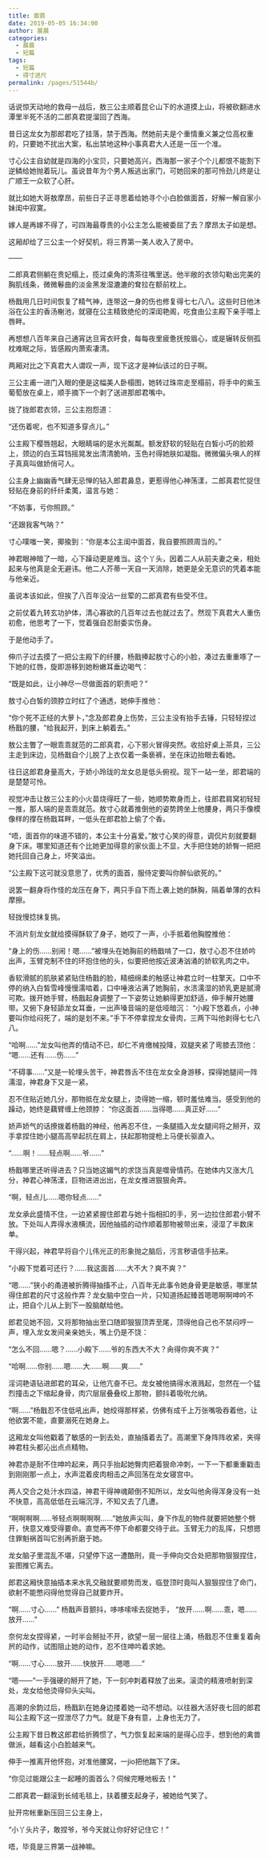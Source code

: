 ```yaml
---
title: 面首
date: 2019-05-05 16:34:00
author: 晨晨
categories: 
  - 晨晨
  - 短篇
tags: 
  - 短篇
  - 得寸进尺
permalink: /pages/51544b/
---
```


话说惊天动地的救母一战后，敖三公主顺着昆仑山下的水道摸上山，将被砍翻进水潭里半死不活的二郎真君提溜回了西海。

<!-- more -->

昔日这龙女为那郎君吃了挂落，禁于西海。然她前夫是个重情重义兼之位高权重的，只要她不扰出大案，私出禁地这种小事真君大人还是一压一个准。

寸心公主自幼就是四海的小宝贝，只要她高兴，西海那一家子个个儿都恨不能割下逆鳞给她抛着玩儿。虽说昔年为个男人叛逃出家门，可她回来的那可怜劲儿终是让广顺王一众软了心肝。

就比如她大哥敖摩昂，前些日子正寻思着给她寻个小白脸做面首，好解一解自家小妹闺中寂寞。

嫁人是再嫁不得了，可四海最尊贵的小公主怎么能被委屈了去？摩昂太子如是想。

这厢却给了三公主一个好契机，将三界第一美人收入了房中。

——

二郎真君侧躺在贵妃榻上，揽过桌角的清茶往嘴里送。他半敞的衣领勾勒出完美的胸肌线条，微微鬈曲的淡金黑发湿漉漉的耷拉在额前枕上。

杨戬用几日时间恢复了精气神，连带这一身的伤也修复得七七八八。这些时日他沐浴在公主的香汤榭池，就寝在公主精致绝伦的深闺艳阁，吃食由公主殿下亲手喂上唇畔。

再想想八百年来自己通宵达旦宵衣旰食，每每夜里疲惫抚按眉心，或是辗转反侧孤枕难眠之际，皆感殿内萧索凄清。

两厢对比之下真君大人谓叹一声，现下这才是神仙该过的日子啊。

三公主甫一进门入眼的便是这幅美人卧榻图，她转过珠帘走至榻前，将手中的紫玉葡萄放在桌上，顺手摘下一个剥了送进那郎君嘴中。

拢了拢郎君衣领，三公主抱怨道：

“还伤着呢，也不知道多穿点儿。”

公主殿下樱唇翘起，大眼睛端的是水光粼粼。额发舒软的轻贴在白皙小巧的脸颊上，颈边的白玉耳铛摇晃发出清清脆响，玉色衬得她肤如凝脂。微微偏头嗔人的样子真真叫做娇俏可人。

公主身上幽幽香气肆无忌惮的钻入郎君鼻息，更惹得他心神荡漾，二郎真君忙捉住轻贴在身前的纤纤柔荑，温言与她：

“不妨事，亏你照顾。”

“还跟我客气呐？”

寸心噗嗤一笑，揶揄到：“你是本公主闺中面首，我自要照顾周当的。”

神君眼神暗了一暗，心下躁动更是难当。这个丫头，因着二人从前夫妻之亲，相处起来与他真是全无避讳。他二人芥蒂一天自一天消除，她更是全无意识的凭着本能与他亲近。

虽说本该如此，但挨了八百年没沾一丝荤的二郎真君有些受不住。

之前仗着九转玄功护体，清心寡欲的几百年过去也就过去了。然现下真君大人重伤初愈，他思考了一下，觉着强自忍耐委实伤身。

于是他动手了。

伸爪子过去摸了一把公主殿下的纤腰，杨戬捧起敖寸心的小脸，凑过去重重啄了一下她的红唇，旋即游移到她粉嫩耳垂边喝气：

“既是如此，让小神尽一尽做面首的职责吧？”

敖寸心白皙的颈脖立时红了个通透，她伸手推他：

“你个死不正经的大萝卜，”念及郎君身上伤势，三公主没有抬手去锤，只轻轻捏过杨戬的腰，“给我起开，到床上躺着去。”

敖公主瞥了一眼乖乖就范的二郎真君，心下邪火冒得突然。收拾好桌上茶具，三公主走到床边，见杨戬自个儿脱了上衣仅着一条亵裤，坐在床边抬眼去看她。

往日这郎君身量高大，于娇小玲珑的龙女总是低头俯视。现下一站一坐，郎君端的是楚楚可怜。

视觉冲击让敖三公主的小火苗烧得旺了一些，她顺势欺身而上，往郎君肩窝初轻轻一推，那人端的是乖乖就范。敖寸心就着推倒他的姿势跨坐上他腰身，两只手像模像样的撑在杨戬耳畔，一低头在郎君脸上偷了个香。

“唔，面首你的味道不错的，本公主十分喜爱。”敖寸心笑的得意，调侃片刻就要翻身下床。哪里知道还有个比她更加得意的家伙面上不显，大手把住她的娇臀一把把她托回自己身上，坏笑溢出。

“公主殿下这可就没意思了，优秀的面首，服侍定要叫你醉仙欲死的。”

说罢一翻身将作怪的龙压在身下，两只手自下而上袭上她的酥胸，隔着单薄的衣料摩擦。

轻拢慢捻抹复挑。

不消片刻龙女就给摸得酥软了身子，她哎了一声，小手抵着他胸膛推他：

“身上的伤……别闹！嗯……”被埋头在她胸前的杨戬啃了一口，敖寸心忍不住娇吟出声，玉臂克制不住的环抱住他的头，似要把他按近波涛汹涌的娇软乳肉之中。

香软滑腻的肌肤紧紧贴住杨戬的脸，精细绵柔的触感让神君立时一柱擎天。口中不停的纳入白皙雪峰慢慢濡啮着，口中唾液沾满了她胸前，水渍濡湿的娇乳更是腻滑可欺。拨开她手臂，杨戬起身调整了一下姿势让她躺得更加舒适，伸手解开她腰带。又俯下身轻舔龙女耳垂，一出声嗓音端的是低哑暗沉：
“小殿下悠着点，小神要叫你给闷死了，端的是划不来。”手下不停拿捏龙女骨肉，三两下叫他剥得七七八八。

“哈啊……”龙女叫他弄的情动不已，却仁不肯缴械投降，双腿夹紧了弯膝去顶他：
    “嗯……还有……伤……”

“不碍事……”又是一轮埋头苦干，神君唇舌不住在龙女全身游移，探得她腿间一阵濡湿，神君身下又是一紧。

忍不住贴近她几分，那物抵在龙女腿上，烫得她一缩，顿时羞怯难当。感受到他的躁动，她终是藕臂缠上他颈脖：
“你这面首……当得嗯……真正好……”

娇声娇气的话撩拨着杨戬的神经，他再忍不住，一条腿插入龙女腿间将之掰开，双手拿捏住她小腿高高举起抗在肩上，扶起那物提枪上马便长驱直入。

“……啊！……轻点啊……爷……”

杨戬哪里还听得进去？只当她这媚气的求饶当真是噬骨情药。在她体内又涨大几分，神君心神荡漾，巨物进进出出，在龙女推进狠狠肏弄。

“啊，轻点儿……嗯你轻点……”

龙女承此盛情不住，一边紧紧握住郎君与她十指相扣的手，另一边拉住郎君小臂不放。下处叫人弄得水液横流，因他抽插的动作顺着那物被带出来，浸湿了半数床单。

干得兴起，神君早将自个儿伟光正的形象抛之脑后，污言秽语信手拈来。

“小殿下觉着可还行？……我这面首……大不大？爽不爽？”

“嗯……”狭小的甬道被折腾得抽搐不止，八百年无此事令她身骨更是敏感，哪里禁得住郎君的尺寸这般作弄？龙女脑中空白一片，只知道扬起臻首嗯嗯啊啊呻吟不止，把自个儿从上到下一股脑献给他。

郎君见她不回，又将那物抽出至口随即狠狠顶弄至尾，顶得他自己也不禁闷哼一声，埋入龙女发间亲亲她头，嘴上仍是不饶：

“怎么不回……嗯？……小殿下……爷的东西大不大？肏得你爽不爽？”

“哈啊……你别……嗯……大……啊……爽……”

淫词艳语钻进郎君的耳朵，让他亢奋不已。龙女被他搞得水液溅起，忽然在一个猛烈撞击之下缩起身骨，肉穴层层叠叠绞上那物，颤抖着吸吮允纳。

“啊……”杨戬忍不住低吼出声，她绞得那样紧，仿佛有成千上万张嘴吸吞着他，让他欲罢不能，直要溺死在她身上。

这厢龙女叫他戳着了敏感的一到去处，直抽搐着去了。高潮里下身阵阵收紧，夹得神君柱头都沁出点点精物。

神君亦是耐不住呻吟起来，两只手抬起她臀肉把着狠命冲刺，一下一下都重重戳击到刚刚那一点上，水声混着皮肉相击之声回荡在龙女寝宫中。

两人交合之处汁水四溢，神君干得神魂颠倒不知所以，龙女叫他肏得浑身没有一处不快意，高高低低在云端沉浮，不知又去了几遭。

“啊啊啊啊……爷轻点啊啊啊啊……”她放声尖叫，身下作乱的物件就要把她整个劈开，快意又难受得要命。直觉再不停下命都要交待于此。玉臂无力的乱挥，只想摁住罪魁祸首叫它别再折磨于她。

龙女脑子里混乱不堪，只望停下这一遭酷刑，竟一手伸向交合处把那物狠狠捏住，妄图推它离去。

郎君这厢快意抽插本来水乳交融就要顺势而发，临登顶时竟叫人狠狠捏住了命门，欲射不能憋闷得他觉得自己就要炸开。

“啊……寸心……”
杨戬声音颤抖，哆哆嗦嗦去捉她手，
“放开……啊……乖，嗯……放开……”

奈何龙女捏得紧，一时半会掰扯不开，欲望一层一层往上涌，杨戬忍不住重复着肏屄的动作，试图阻止她的动作，忍不住呻吟着求她。

“啊……寸心……放开……快放开……嗯嗯……”

“嗯——”一手强硬的掰开了她，下一刻冲刺着释放了出来。滚烫的精液喷射到深处，龙女给他烫得仰头尖叫。

高潮的余韵过后，杨戬趴在她身边搂着她一动不想动。以往器大活好夜七回的郎君叫公主殿下这一捏泄尽了力气。就是下身有意，上身也无力了。

公主殿下昔日教这郎君给折腾惯了，气力恢复起来端的是得心应手，想到他的禽兽做派，越看这小白脸越来气。

伸手一推离开他怀抱，对准他腰窝，一jio把他踹下了床。

“你见过能跟公主一起睡的面首么？伺候完睡地板去！”

二郎真君一翻滚到长绒毛毯上，扶着腰支起身子，被她给气笑了。

扯开帘帐重新压回三公主身上，

“小丫头片子，敢捏爷，爷今天就让你好好记住它！”

唔，毕竟是三界第一战神嘛。
